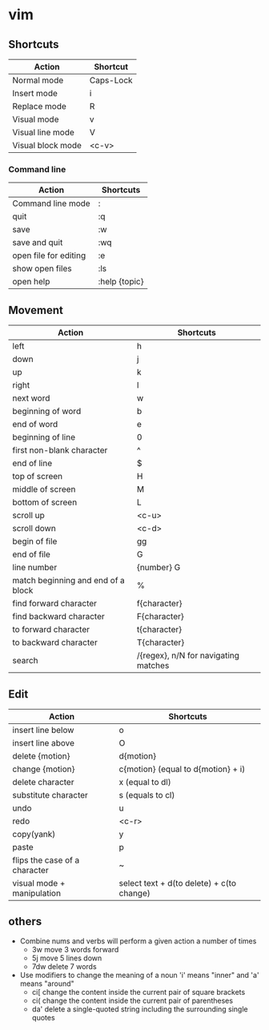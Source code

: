 # vim

## Shortcuts

| Action            | Shortcut  |
| ----------------- | --------- |
| Normal mode       | Caps-Lock |
| Insert mode       | i         |
| Replace mode      | R         |
| Visual mode       | v         |
| Visual line mode  | V         |
| Visual block mode | \<c-v>    |


### Command line 

| Action                | Shortcuts     |
| --------------------- | ------------- |
| Command line mode     | :             |
| quit                  | :q            |
| save                  | :w            |
| save and quit         | :wq           |
| open file for editing | :e            |
| show open files       | :ls           |
| open help             | :help {topic} |


## Movement

| Action                             | Shortcuts                            |
| ---------------------------------- | ------------------------------------ |
| left                               | h                                    |
| down                               | j                                    |
| up                                 | k                                    |
| right                              | l                                    |
| next word                          | w                                    |
| beginning of word                  | b                                    |
| end of word                        | e                                    |
| beginning of line                  | 0                                    |
| first non-blank character          | ^                                    |
| end of line                        | $                                    |
| top of screen                      | H                                    |
| middle of screen                   | M                                    |
| bottom of screen                   | L                                    |
| scroll up                          | \<c-u>                               |
| scroll down                        | \<c-d>                               |
| begin of file                      | gg                                   |
| end of file                        | G                                    |
| line number                        | {number} G                           |
| match beginning and end of a block | %                                    |
| find forward character             | f{character}                         |
| find backward character            | F{character}                         |
| to forward character               | t{character}                         |
| to backward character              | T{character}                         |
| search                             | /{regex}, n/N for navigating matches |

## Edit

| Action                        | Shortcuts                                 |
| ----------------------------- | ----------------------------------------- |
| insert line below             | o                                         |
| insert line above             | O                                         |
| delete {motion}               | d{motion}                                 |
| change {motion}               | c{motion} (equal to d{motion} + i)        |
| delete character              | x (equal to dl)                           |
| substitute character          | s (equals to cl)                          |
| undo                          | u                                         |
| redo                          | \<c-r>                                    |
| copy(yank)                    | y                                         |
| paste                         | p                                         |
| flips the case of a character | ~                                         |
| visual mode + manipulation    | select text + d(to delete) + c(to change) |


## others

* Combine nums and verbs will perform a given action a number of times
    * 3w move 3 words forward
    * 5j move 5 lines down
    *  7dw delete 7 words
* Use modifiers to change the meaning of a noun 'i' means "inner" and 'a' means "around"
    *  ci[ change the content inside the current pair of square brackets
    *  ci( change the content inside the current pair of parentheses
    *  da' delete a single-quoted string including the surrounding single quotes